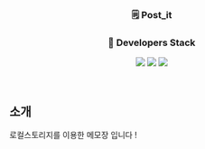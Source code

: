 <h3 align='center'>🗒 Post_it </h3>
<h3 align='center'>🔨 Developers Stack</h3>
<p align='center'>
  <img src="https://img.shields.io/badge/HTML5-E34F26?style=flat-square&logo=HTML5&logoColor=white"/>
  <img src="https://img.shields.io/badge/CSS3-1572B6?style=flat-square&logo=CSS3&logoColor=white"/>
  <img src="https://img.shields.io/badge/JavaScript-e9d24e?style=flat-square&logo=JavaScript&logoColor=white"/>
</p>
<br>

## 소개

로컬스토리지를 이용한 메모장 입니다 !



